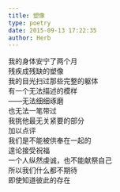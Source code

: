 ```yaml
---  
title: 塑像  
type: poetry  
date: 2015-09-13 17:22:35  
author: Herb    
---  
```

我的身体安宁了两个月  
残疾成残缺的塑像    
我的目光扫过那些完整的躯体  
有一个无法描述的模样  
——无法细细琢磨  
也无法一笔带过  
我挑他最无关紧要的部分  
加以点评    
我们是不能被供奉在一起的  
遑论接受祝福  
一个人纵然虔诚，也不能献祭自己    
所以我们什么都不期待  
即使知道彼此的存在  
